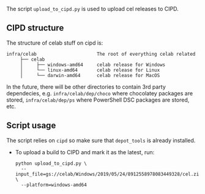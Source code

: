 The script `upload_to_cipd.py` is used to upload cel releases to CIPD.

## CIPD structure
The structure of celab stuff on cipd is:

```
infra/celab                      The root of everything celab related
     ├── celab
     │     ├── windows-amd64     celab release for Windows
     │     └── linux-amd64       celab release for Linux
     │     └── darwin-amd64      celab release for MacOS
```

In the future, there will be other directories to contain 3rd party dependecies, e.g.
`infra/celab/dep/choco` where chocolatey packages are stored, `infra/celab/dep/ps`
where PowerShell DSC packages are stored, etc.

## Script usage

The script relies on `cipd` so make sure that `depot_tools` is already installed.

- To upload a build to CIPD and mark it as the latest, run:
  ```
  python upload_to_cipd.py \
    --input_file=gs://celab/Windows/2019/05/24/8912558978083449328/cel.zip \
    --platform=windows-amd64
  ```